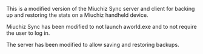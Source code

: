 This is a modified version of the Miuchiz Sync server and client for backing up and restoring the stats on a Miuchiz handheld device.

Miuchiz Sync has been modified to not launch aworld.exe and to not require the user to log in.

The server has been modified to allow saving and restoring backups.
